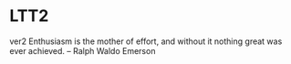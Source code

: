 # LTT2
ver2
Enthusiasm is the mother of effort, and without it nothing great was ever achieved. – Ralph Waldo Emerson
